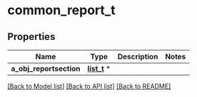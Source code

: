 # common_report_t

## Properties
Name | Type | Description | Notes
------------ | ------------- | ------------- | -------------
**a_obj_reportsection** | [**list_t**](common_reportsection.md) \* |  | 

[[Back to Model list]](../README.md#documentation-for-models) [[Back to API list]](../README.md#documentation-for-api-endpoints) [[Back to README]](../README.md)


